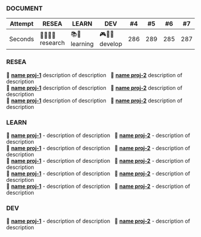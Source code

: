 <!-- ## CONCEPT -->
<!-- ![matt-kohr-matt-kohr-arcticbase-layout](https://user-images.githubusercontent.com/73060136/153707971-66535b74-dc7a-4157-8b36-15573edf5a7d.jpeg) -->

<!-- https://stackoverflow.com/questions/44810511/how-to-add-empty-spaces-into-md-markdown-readme-on-github -->

### DOCUMENT

Attempt | RESEA | LEARN | DEV | #4 | #5 | #6 | #7 | #8 | #9 | 
--- |--- |--- |--- |--- |--- |--- |--- |--- |--- 
Seconds | 🔬🧑🏻‍🔬 research  | 📚🧐 learning   | 🎮🧑‍💻 develop | 286 | 289 | 285 | 287 | 287 | 272 | 

### RESEA
📂 [**name proj-1**](http://markdown-here.com) description of description &nbsp;
📂 [**name proj-2**](http://markdown-here.com) description of description &nbsp;
</br>
📂 [**name proj-1**](http://markdown-here.com) description of description &nbsp;
📂 [**name proj-2**](http://markdown-here.com) description of description &nbsp;
</br>
📂 [**name proj-1**](http://markdown-here.com) description of description &nbsp;
📂 [**name proj-2**](http://markdown-here.com) description of description &nbsp;

### LEARN
📂 [**name proj-1**](http://markdown-here.com) - description of description &nbsp;
📂 [**name proj-2**](http://markdown-here.com) - description of description &nbsp;
</br>
📂 [**name proj-1**](http://markdown-here.com) - description of description &nbsp;
📂 [**name proj-2**](http://markdown-here.com) - description of description &nbsp;
</br>
📂 [**name proj-1**](http://markdown-here.com) - description of description &nbsp;
📂 [**name proj-2**](http://markdown-here.com) - description of description &nbsp;
</br>
📂 [**name proj-1**](http://markdown-here.com) - description of description &nbsp;
📂 [**name proj-2**](http://markdown-here.com) - description of description &nbsp;
</br>
📂 [**name proj-1**](http://markdown-here.com) - description of description &nbsp;
📂 [**name proj-2**](http://markdown-here.com) - description of description &nbsp;

### DEV
📂 [**name proj-1**](http://markdown-here.com) - description of description &nbsp;
📂 [**name proj-2**](http://markdown-here.com) - description of description &nbsp;
